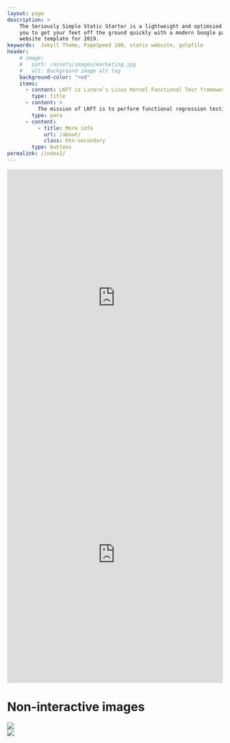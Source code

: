 ```yaml
---
layout: page
description: >
    The Seriously Simple Static Starter is a lightweight and optimsied Jekyll theme. This theme allows
    you to get your feet off the ground quickly with a modern Google pagespeed 100 out-of-the-box
    website template for 2019.
keywords:  Jekyll Theme, PageSpeed 100, static website, gulpfile
header:
    # image:
    #   path: /assets/images/marketing.jpg
    #   alt: Background image alt tag
    background-color: "red"
    items:
      - content: LKFT is Linaro’s Linux Kernel Functional Test framework.
        type: title
      - content: >
          The mission of LKFT is to perform functional regression testing on select Linux kernel branches in real time (as they’re updated) and report any regressions as quickly as possible. This is performed by executing a variety of functional-tests on a selection of user-space operating systems.
        type: para  
      - content:
          - title: More info
            url: /about/
            class: btn-secondary
        type: buttons
permalink: /index2/
---
```

<div class="iframe-container">
<iframe src="https://snapshot.raintank.io/dashboard-solo/snapshot/2rV3Jwpu2jheZmtPf7Pa0VNwb1zTl6zi?orgId=2&panelId=4&from=1556133243456&to=1558725243457&theme=light" width="100%" height="600" frameborder="0"></iframe>
</div>
<div class="iframe-container">
<iframe src="https://snapshot.raintank.io/dashboard-solo/snapshot/2rV3Jwpu2jheZmtPf7Pa0VNwb1zTl6zi?orgId=2&panelId=7&from=1556133243456&to=1558725243457&theme=light" width="100%" height="600" frameborder="0"></iframe>
</div>

# Non-interactive images
<div class="container">
<div class="row">
<img src="https://snapshot.raintank.io/render/dashboard-solo/snapshot/2rV3Jwpu2jheZmtPf7Pa0VNwb1zTl6zi?orgId=2&panelId=4&theme=light&width=1000&height=500" class="img-fluid"/>
</div>
<div class="row">
<img src="https://snapshot.raintank.io/render/dashboard-solo/snapshot/2rV3Jwpu2jheZmtPf7Pa0VNwb1zTl6zi?orgId=2&panelId=7&theme=light&width=1000&height=500" class="img-fluid"/>
</div>
</div>
